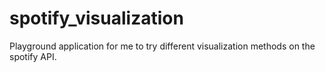 # spotify_visualization
Playground application for me to try different visualization methods on the spotify API.
